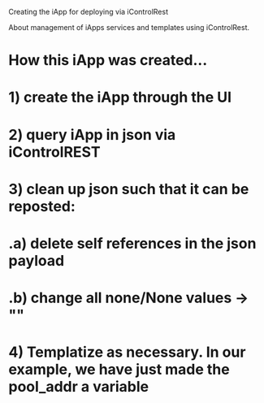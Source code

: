 Creating the iApp for deploying via iControlRest

About management of iApps services and templates using iControlRest. 

# How this iApp was created...
# 
# 1) create the iApp through the UI
# 2) query iApp in json via iControlREST
# 3) clean up json such that it can be reposted:
# .a) delete self references in the json payload
# .b) change all none/None  values -> ""
# 4) Templatize as necessary.  In our example, we have just made the pool_addr a variable